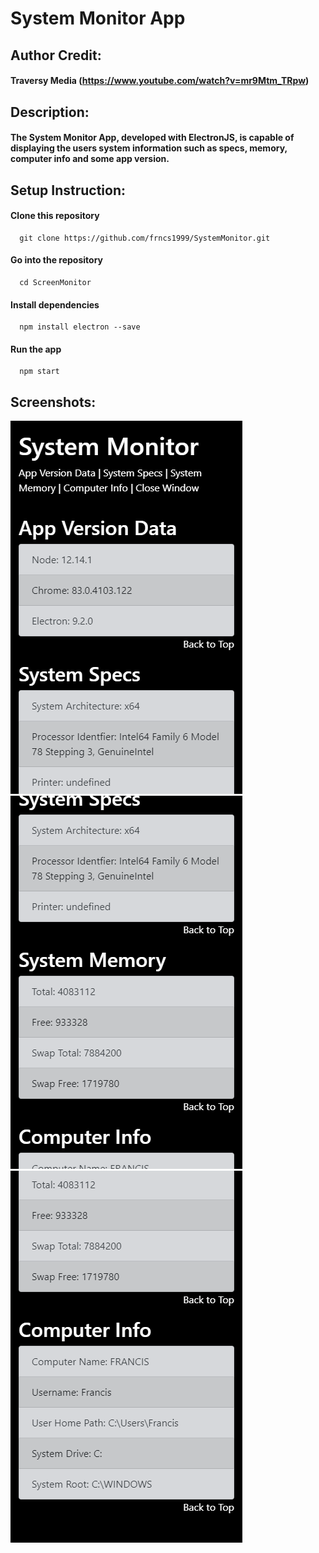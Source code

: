 # System Monitor App
 ## Author Credit: 
 #### Traversy Media (https://www.youtube.com/watch?v=mr9Mtm_TRpw)
 ## Description: 
 #### The System Monitor App, developed with ElectronJS, is capable of displaying the users system information such as specs, memory, computer info and some app version.
 
  ## Setup Instruction:
   #### Clone this repository
      git clone https://github.com/frncs1999/SystemMonitor.git
   #### Go into the repository
      cd ScreenMonitor
   #### Install dependencies
      npm install electron --save
   #### Run the app
      npm start
 ## Screenshots:
 ![](https://github.com/frncs1999/SystemMonitor/blob/master/ss_1.png)
 ![](https://github.com/frncs1999/SystemMonitor/blob/master/ss_2.png)
 ![](https://github.com/frncs1999/SystemMonitor/blob/master/ss_3.png)


